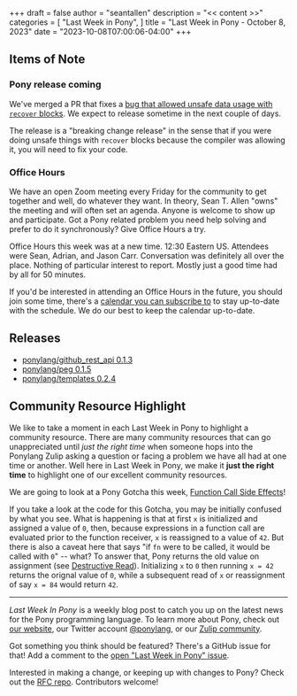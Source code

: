 +++
draft = false
author = "seantallen"
description = "<< content >>"
categories = [
    "Last Week in Pony",
]
title = "Last Week in Pony - October 8, 2023"
date = "2023-10-08T07:00:06-04:00"
+++

## Items of Note

### Pony release coming

We've merged a PR that fixes a [bug that allowed unsafe data usage with `recover` blocks](https://github.com/ponylang/ponyc/pull/4458). We expect to release sometime in the next couple of days.

The release is a "breaking change release" in the sense that if you were doing unsafe things with `recover` blocks because the compiler was allowing it, you will need to fix your code.

### Office Hours

We have an open Zoom meeting every Friday for the community to get together and well, do whatever they want. In theory, Sean T. Allen "owns" the meeting and will often set an agenda. Anyone is welcome to show up and participate. Got a Pony related problem you need help solving and prefer to do it synchronously? Give Office Hours a try.

Office Hours this week was at a new time. 12:30 Eastern US. Attendees were Sean, Adrian, and Jason Carr. Conversation was definitely all over the place. Nothing of particular interest to report. Mostly just a good time had by all for 50 minutes.

If you'd be interested in attending an Office Hours in the future, you should join some time, there's a [calendar you can subscribe to](https://calendar.google.com/calendar/ical/4465e68ae24131ae00461a40893f2637a2c9ac510e311a44ff78680e2f183ce3%40group.calendar.google.com/public/basic.ics) to stay up-to-date with the schedule. We do our best to keep the calendar up-to-date.

## Releases

- [ponylang/github_rest_api 0.1.3](https://github.com/ponylang/github_rest_api/releases/tag/0.1.3)
- [ponylang/peg 0.1.5](https://github.com/ponylang/peg/releases/tag/0.1.5)
- [ponylang/templates 0.2.4](https://github.com/ponylang/templates/releases/tag/0.2.4)

## Community Resource Highlight

We like to take a moment in each Last Week in Pony to highlight a community resource. There are many community resources that can go unappreciated until _just the right time_ when someone hops into the Ponylang Zulip asking a question or facing a problem we have all had at one time or another. Well here in Last Week in Pony, we make it **just the right time** to highlight one of our excellent community resources.

We are going to look at a Pony Gotcha this week, [Function Call Side Effects](https://tutorial.ponylang.io/gotchas/side-effect-ordering-in-function-call-expressions)!

If you take a look at the code for this Gotcha, you may be initially confused by what you see. What is happening is that at first `x` is initialized and assigned a value of `0`, then, because expressions in a function call are evaluated prior to the function receiver, `x` is reassigned to a value of `42`. But there is also a caveat here that says "if `fn` were to be called, it would be called with `0`" -- what? To answer that, Pony returns the old value on assignment (see [Destructive Read](https://tutorial.ponylang.io/reference-capabilities/consume-and-destructive-read.html?h=destruc#destructive-read)). Initializing `x` to `0` then running `x = 42` returns the orignal value of `0`, while a subsequent read of `x` or reassignment of say `x = 84` would return `42`.

---

_Last Week In Pony_ is a weekly blog post to catch you up on the latest news for the Pony programming language. To learn more about Pony, check out [our website](https://ponylang.io), our Twitter account [@ponylang](https://twitter.com/ponylang), or our [Zulip community](https://ponylang.zulipchat.com).

Got something you think should be featured? There's a GitHub issue for that! Add a comment to the [open "Last Week in Pony" issue](https://github.com/ponylang/ponylang.github.io/issues?q=is%3Aissue+is%3Aopen+label%3Alast-week-in-pony).

Interested in making a change, or keeping up with changes to Pony? Check out the [RFC repo](https://github.com/ponylang/rfcs). Contributors welcome!
